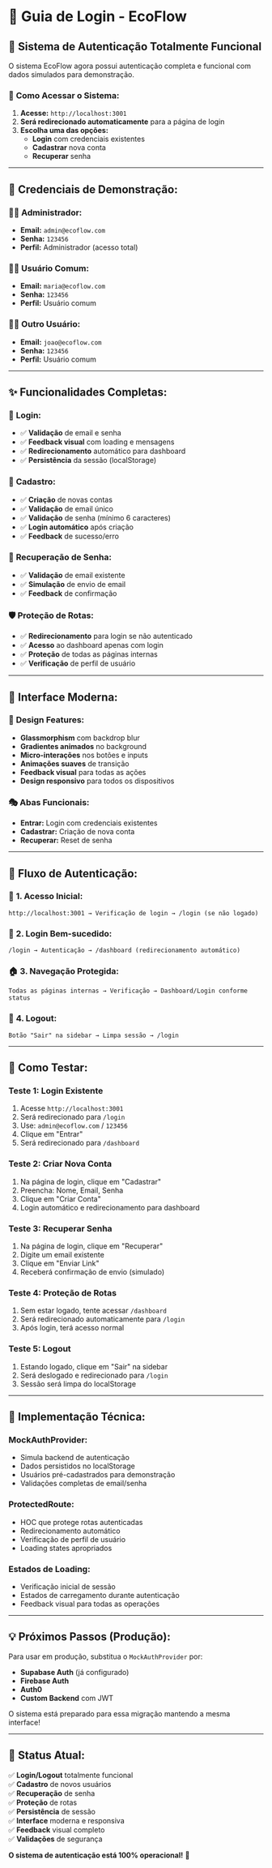 # 🔐 Guia de Login - EcoFlow

## 🚀 Sistema de Autenticação Totalmente Funcional

O sistema EcoFlow agora possui autenticação completa e funcional com dados simulados para demonstração.

### 📱 **Como Acessar o Sistema:**

1. **Acesse:** `http://localhost:3001`
2. **Será redirecionado automaticamente** para a página de login
3. **Escolha uma das opções:**
   - **Login** com credenciais existentes
   - **Cadastrar** nova conta
   - **Recuperar** senha

---

## 🎯 **Credenciais de Demonstração:**

### 👨‍💼 **Administrador:**
- **Email:** `admin@ecoflow.com`
- **Senha:** `123456`
- **Perfil:** Administrador (acesso total)

### 👩‍💻 **Usuário Comum:**
- **Email:** `maria@ecoflow.com`
- **Senha:** `123456`
- **Perfil:** Usuário comum

### 👨‍🔬 **Outro Usuário:**
- **Email:** `joao@ecoflow.com`
- **Senha:** `123456`
- **Perfil:** Usuário comum

---

## ✨ **Funcionalidades Completas:**

### 🔑 **Login:**
- ✅ **Validação** de email e senha
- ✅ **Feedback visual** com loading e mensagens
- ✅ **Redirecionamento** automático para dashboard
- ✅ **Persistência** da sessão (localStorage)

### 📝 **Cadastro:**
- ✅ **Criação** de novas contas
- ✅ **Validação** de email único
- ✅ **Validação** de senha (mínimo 6 caracteres)
- ✅ **Login automático** após criação
- ✅ **Feedback** de sucesso/erro

### 🔄 **Recuperação de Senha:**
- ✅ **Validação** de email existente
- ✅ **Simulação** de envio de email
- ✅ **Feedback** de confirmação

### 🛡️ **Proteção de Rotas:**
- ✅ **Redirecionamento** para login se não autenticado
- ✅ **Acesso** ao dashboard apenas com login
- ✅ **Proteção** de todas as páginas internas
- ✅ **Verificação** de perfil de usuário

---

## 🎨 **Interface Moderna:**

### 🌟 **Design Features:**
- **Glassmorphism** com backdrop blur
- **Gradientes animados** no background
- **Micro-interações** nos botões e inputs
- **Animações suaves** de transição
- **Feedback visual** para todas as ações
- **Design responsivo** para todos os dispositivos

### 🎭 **Abas Funcionais:**
- **Entrar:** Login com credenciais existentes
- **Cadastrar:** Criação de nova conta
- **Recuperar:** Reset de senha

---

## 🔄 **Fluxo de Autenticação:**

### 📱 **1. Acesso Inicial:**
```
http://localhost:3001 → Verificação de login → /login (se não logado)
```

### 🔐 **2. Login Bem-sucedido:**
```
/login → Autenticação → /dashboard (redirecionamento automático)
```

### 🏠 **3. Navegação Protegida:**
```
Todas as páginas internas → Verificação → Dashboard/Login conforme status
```

### 🚪 **4. Logout:**
```
Botão "Sair" na sidebar → Limpa sessão → /login
```

---

## 🧪 **Como Testar:**

### **Teste 1: Login Existente**
1. Acesse `http://localhost:3001`
2. Será redirecionado para `/login`
3. Use: `admin@ecoflow.com` / `123456`
4. Clique em "Entrar"
5. Será redirecionado para `/dashboard`

### **Teste 2: Criar Nova Conta**
1. Na página de login, clique em "Cadastrar"
2. Preencha: Nome, Email, Senha
3. Clique em "Criar Conta"
4. Login automático e redirecionamento para dashboard

### **Teste 3: Recuperar Senha**
1. Na página de login, clique em "Recuperar"
2. Digite um email existente
3. Clique em "Enviar Link"
4. Receberá confirmação de envio (simulado)

### **Teste 4: Proteção de Rotas**
1. Sem estar logado, tente acessar `/dashboard`
2. Será redirecionado automaticamente para `/login`
3. Após login, terá acesso normal

### **Teste 5: Logout**
1. Estando logado, clique em "Sair" na sidebar
2. Será deslogado e redirecionado para `/login`
3. Sessão será limpa do localStorage

---

## 🔧 **Implementação Técnica:**

### **MockAuthProvider:**
- Simula backend de autenticação
- Dados persistidos no localStorage
- Usuários pré-cadastrados para demonstração
- Validações completas de email/senha

### **ProtectedRoute:**
- HOC que protege rotas autenticadas
- Redirecionamento automático
- Verificação de perfil de usuário
- Loading states apropriados

### **Estados de Loading:**
- Verificação inicial de sessão
- Estados de carregamento durante autenticação
- Feedback visual para todas as operações

---

## 💡 **Próximos Passos (Produção):**

Para usar em produção, substitua o `MockAuthProvider` por:
- **Supabase Auth** (já configurado)
- **Firebase Auth**
- **Auth0**
- **Custom Backend** com JWT

O sistema está preparado para essa migração mantendo a mesma interface!

---

## 🎉 **Status Atual:**

✅ **Login/Logout** totalmente funcional  
✅ **Cadastro** de novos usuários  
✅ **Recuperação** de senha  
✅ **Proteção** de rotas  
✅ **Persistência** de sessão  
✅ **Interface** moderna e responsiva  
✅ **Feedback** visual completo  
✅ **Validações** de segurança  

**O sistema de autenticação está 100% operacional!** 🚀